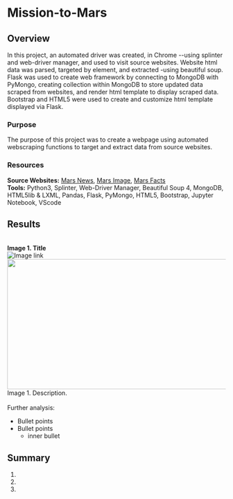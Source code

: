 # Mission-to-Mars
## Overview
In this project, an automated driver was created, in Chrome --using splinter and web-driver manager, and used to visit source websites. Website html data was parsed, targeted by element, and extracted -using beautiful soup. <br>
Flask was used to create web framework by connecting to MongoDB with PyMongo, creating collection within MongoDB to store updated data scraped from websites, and render html template to display scraped data. <br>
Bootstrap and HTML5 were used to create and customize html template displayed via Flask. 
### Purpose
The purpose of this project was to create a webpage using automated webscraping functions to target and extract data from source websites.   

### Resources
**Source Websites:** [Mars News](https://redplanetscience.com), [Mars Image](https://spaceimages-mars.com), [Mars Facts](https://galaxyfacts-mars.com)
<br>
**Tools:** Python3, Splinter, Web-Driver Manager, Beautiful Soup 4, MongoDB, HTML5lib & LXML, Pandas, Flask, PyMongo, HTML5, Bootstrap, Jupyter Notebook, VScode
<br>

## Results
<br>**Image 1. Title**
<br>![Image link](/Vacation_Search/WeatherPy_vacation_map.png)
<br><img src="/link_alternative.png" width="600" height="300"/>
<br>Image 1. Description.
<br>
<br>Further analysis:
 - Bullet points
 - Bullet points
    - inner bullet


## Summary

 1. 
 2. 
 3. 